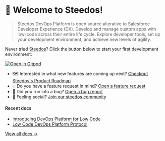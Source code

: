# 👋 Welcome to Steedos!

> Steedos DevOps Platform is open source alterative to Salesforce Developer Experience (DX). Develop and manage custom apps with low-code across their entire life cycle. Explore developer tools, set up your development environment, and achieve new levels of agility.

Never tried [Steedos](https://www.steedos.com/)? Click the button below to start your first development environment:

[![Open in Gitpod](https://gitpod.io/button/open-in-gitpod.svg)](https://gitpod.io/#https://github.com/steedos/steedos-project-template)

* 🗺️ Interested in what new features are coming up next? [Checkout Steedos's Product Roadmap](https://github.com/orgs/steedos/projects/2/views/2)
* 💡 Do you have a feature request in mind? [Open a feature request](https://github.com/steedos/steedos-platform/issues/new?assignees=&labels=&template=feature_request.md&title=)
* 🐛 Did you run into a bug? [Open a bug report](https://github.com/steedos/steedos-platform/issues/new?assignees=&labels=bug&template=bug_report.yml)
* 🦩 Feeling social? [Join our steedos community](https://community.steedos.cn)

#### Recent docs

- [Introducing DevOps Platform for Low Code](https://www.steedos.cn/docs/deploy/devops)
- [Low Code DevOps Platform Protocol](https://www.low-code-protocol.com/)

[View all docs &rarr;](https://www.steedos.com/docs)